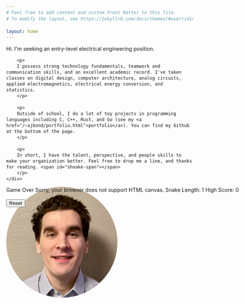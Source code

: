 ```yaml
---
# Feel free to add content and custom Front Matter to this file.
# To modify the layout, see https://jekyllrb.com/docs/themes/#overriding-theme-defaults

layout: home
---
```


<link rel="stylesheet" href="shnake.css">

<div class="my-container">
    <div>
        <p>
        Hi. I'm seeking an entry-level electrical engineering position.
        </p>

        <p>
        I possess strong technology fundamentals, teamwork and communication skills, and an excellent academic record. I've taken classes on digital design, computer architecture, analog circuits, applied electromagnetics, electrical energy conversion, and statistics.
        </p>

        <p>
        Outside of school, I do a lot of toy projects in programming languages including C, C++, Rust, and Go (see my <a href="/~ajbond/portfolio.html">portfolio</a>). You can find my Github at the bottom of the page.
        </p>

        <p>
        In short, I have the talent, perspective, and people skills to make your organization better. Feel free to drop me a line, and thanks for reading. <span id="shnake-span"></span>
        </p>
    </div>
</div>
<div id="shnake-wrapper">
    <div align="center" id="headshot" style="position: absolute;">
        <img src="/headshot2.png" alt="That's me." width="300" style="border-radius: 50%; margin-right: 20px;"/>
    </div>
    <div id="shnake" style="position: absolute;">
        <span id="gameOver">Game Over</span>
        <canvas id="snakeCanvas" width="300" height="300">
        Sorry, your browser does not support HTML canvas.
        </canvas>
        <span id="snakeLength">Snake Length: 1</span>
        <span id="highScore">High Score: 0</span>
        <br><br>
        <button type="button" id="resetButton">Reset</button>
    </div>
</div>
<script src="nativeExtensions.js"></script>
<script src="serpent.js"></script>
<script src="game.js"></script>
<script src="play.js"></script>
<script>
var $shnake = document.getElementById("shnake");
var $wrapper = document.getElementById("shnake-wrapper");
var $image = document.getElementById("headshot");
var hasMouseOverHandler = true;

$wrapper.addEventListener("mouseover", showShnake);
$wrapper.addEventListener("mouseout", hideShnake);
$wrapper.addEventListener("click", toggleMouseOverEvent);

function toggleMouseOverEvent() {
    if (hasMouseOverHandler) {
        $wrapper.removeEventListener("mouseout", hideShnake);
        hasMouseOverHandler = false;
    } else {
        $wrapper.addEventListener("mouseout", hideShnake);
        hasMouseOverHandler = true;
    }
}

function showShnake() {
    $shnake.style.visibility = "visible";
    $image.style.visibility = "hidden";
}

function hideShnake() {
    $shnake.style.visibility = "hidden";
    $image.style.visibility = "visible";
}
</script>
